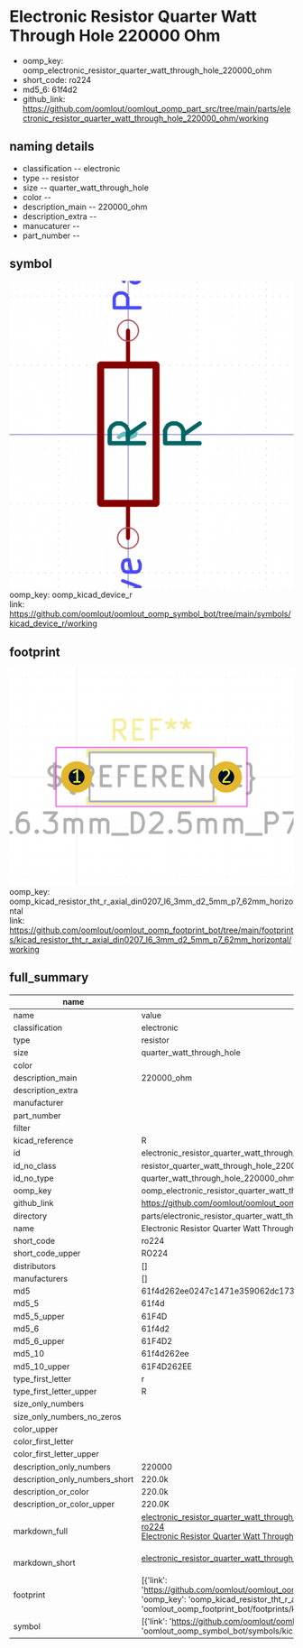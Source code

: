 # Electronic Resistor Quarter Watt Through Hole 220000 Ohm

  
* oomp_key: oomp_electronic_resistor_quarter_watt_through_hole_220000_ohm 
* short_code: ro224
* md5_6: 61f4d2  
* github_link: https://github.com/oomlout/oomlout_oomp_part_src/tree/main/parts/electronic_resistor_quarter_watt_through_hole_220000_ohm/working  
## naming details
* classification -- electronic
* type -- resistor
* size -- quarter_watt_through_hole
* color -- 
* description_main -- 220000_ohm
* description_extra -- 
* manucaturer -- 
* part_number -- 



## symbol

![](symbol/0/working/working_600.png)  
oomp_key: oomp_kicad_device_r  
link: https://github.com/oomlout/oomlout_oomp_symbol_bot/tree/main/symbols/kicad_device_r/working  

## footprint

![](footprint/0/working/working_600.png)  
oomp_key: oomp_kicad_resistor_tht_r_axial_din0207_l6_3mm_d2_5mm_p7_62mm_horizontal  
link: https://github.com/oomlout/oomlout_oomp_footprint_bot/tree/main/footprints/kicad_resistor_tht_r_axial_din0207_l6_3mm_d2_5mm_p7_62mm_horizontal/working  

## full_summary
| name | value | 
| --- | --- | 
| name | value | 
| classification | electronic | 
| type | resistor | 
| size | quarter_watt_through_hole | 
| color |  | 
| description_main | 220000_ohm | 
| description_extra |  | 
| manufacturer |  | 
| part_number |  | 
| filter |  | 
| kicad_reference | R | 
| id | electronic_resistor_quarter_watt_through_hole_220000_ohm | 
| id_no_class | resistor_quarter_watt_through_hole_220000_ohm | 
| id_no_type | quarter_watt_through_hole_220000_ohm | 
| oomp_key | oomp_electronic_resistor_quarter_watt_through_hole_220000_ohm | 
| github_link | https://github.com/oomlout/oomlout_oomp_part_src/tree/main/parts/electronic_resistor_quarter_watt_through_hole_220000_ohm/working | 
| directory | parts/electronic_resistor_quarter_watt_through_hole_220000_ohm | 
| name | Electronic Resistor Quarter Watt Through Hole 220000 Ohm | 
| short_code | ro224 | 
| short_code_upper | RO224 | 
| distributors | [] | 
| manufacturers | [] | 
| md5 | 61f4d262ee0247c1471e359062dc173f | 
| md5_5 | 61f4d | 
| md5_5_upper | 61F4D | 
| md5_6 | 61f4d2 | 
| md5_6_upper | 61F4D2 | 
| md5_10 | 61f4d262ee | 
| md5_10_upper | 61F4D262EE | 
| type_first_letter | r | 
| type_first_letter_upper | R | 
| size_only_numbers |  | 
| size_only_numbers_no_zeros |  | 
| color_upper |  | 
| color_first_letter |  | 
| color_first_letter_upper |  | 
| description_only_numbers | 220000 | 
| description_only_numbers_short | 220.0k | 
| description_or_color | 220.0k | 
| description_or_color_upper | 220.0K | 
| markdown_full | [electronic_resistor_quarter_watt_through_hole_220000_ohm](https://github.com/oomlout/oomlout_oomp_part_src/tree/main/parts/electronic_resistor_quarter_watt_through_hole_220000_ohm/working)<br>[ro224](https://github.com/oomlout/oomlout_oomp_part_src/tree/main/parts/electronic_resistor_quarter_watt_through_hole_220000_ohm/working)<br>[Electronic Resistor Quarter Watt Through Hole 220000 Ohm](https://github.com/oomlout/oomlout_oomp_part_src/tree/main/parts/electronic_resistor_quarter_watt_through_hole_220000_ohm/working)<br><br> | 
| markdown_short | [electronic_resistor_quarter_watt_through_hole_220000_ohm](https://github.com/oomlout/oomlout_oomp_part_src/tree/main/parts/electronic_resistor_quarter_watt_through_hole_220000_ohm/working)<br><br> | 
| footprint | [{'link': 'https://github.com/oomlout/oomlout_oomp_footprint_bot/tree/main/foootprntss/kicad_resistor_tht_r_axial_din0207_l6_3mm_d2_5mm_p7_62mm_horizontal', 'oomp_key': 'oomp_kicad_resistor_tht_r_axial_din0207_l6_3mm_d2_5mm_p7_62mm_horizontal', 'directory': 'oomlout_oomp_footprint_bot/footprints/kicad_resistor_tht_r_axial_din0207_l6_3mm_d2_5mm_p7_62mm_horizontal//working/working.kicad_mod'}] | 
| symbol | [{'link': 'https://github.com/oomlout/oomlout_oomp_symbol_bot/tree/main/symbols/kicad_device_r', 'oomp_key': 'oomp_kicad_device_r', 'directory': 'oomlout_oomp_symbol_bot/symbols/kicad_device_r//working/working.kicad_sym'}] | 
